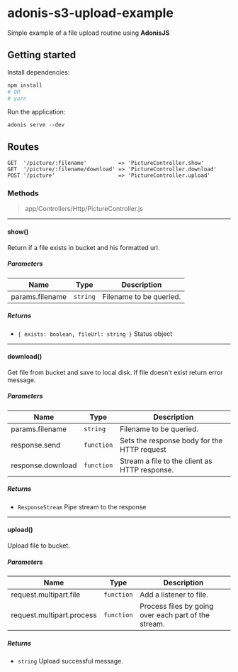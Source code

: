 # adonis-s3-upload-example

Simple example of a file upload routine using **AdonisJS**

## Getting started

Install dependencies:

```sh
npm install
# OR
# yarn
```

Run the application:

```
adonis serve --dev
```

## Routes
```
GET  '/picture/:filename'          => 'PictureController.show'
GET  '/picture/:filename/download' => 'PictureController.download'
POST '/picture'                    => 'PictureController.upload'
```

### Methods

> app/Controllers/Http/PictureController.js

---

#### show()

Return if a file exists in bucket and his formatted url.

##### Parameters

| Name            | Type     | Description             |
| --------------- | -------- | ----------------------- |
| params.filename | `string` | Filename to be queried. |

##### Returns

- `{ exists: boolean, fileUrl: string }` Status object

---

#### download()

Get file from bucket and save to local disk.
If file doesn't exist return error message.

##### Parameters

| Name              | Type       | Description                                   |
| ----------------- | ---------- | --------------------------------------------- |
| params.filename   | `string`   | Filename to be queried.                       |
| response.send     | `function` | Sets the response body for the HTTP request   |
| response.download | `function` | Stream a file to the client as HTTP response. |

##### Returns

- `ResponseStream` Pipe stream to the response

---

#### upload()

Upload file to bucket.

##### Parameters

| Name                      | Type       | Description                                          |
| ------------------------- | ---------- | ---------------------------------------------------- |
| request.multipart.file    | `function` | Add a listener to file.                              |
| request.multipart.process | `function` | Process files by going over each part of the stream. |

##### Returns

- `string` Upload successful message.
